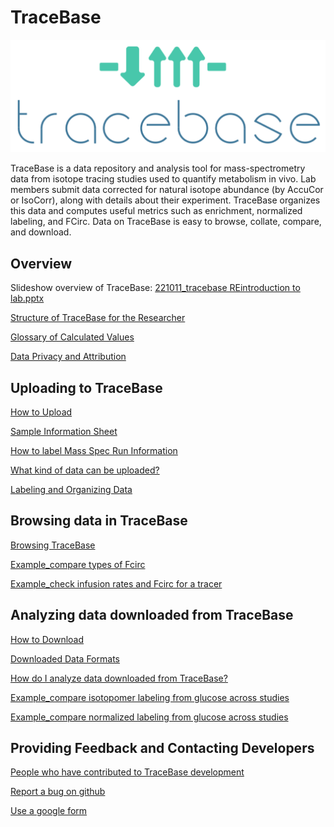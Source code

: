 
# TraceBase
![](Attachments/TraceBase%20logo.png)

 TraceBase is a data repository and analysis tool for mass-spectrometry data from isotope tracing studies used to quantify metabolism in vivo. Lab members submit data corrected for natural isotope abundance (by AccuCor or IsoCorr), along with details about their experiment. TraceBase organizes this data and computes useful metrics such as enrichment, normalized labeling, and FCirc.  Data on TraceBase is easy to browse, collate, compare, and download.


## Overview

Slideshow overview of TraceBase:  [221011_tracebase REintroduction to lab.pptx](https://docs.google.com/presentation/d/1vIZvU5Q-hY7zUOC4fvMDuVONvQZR5jlC/edit?usp=sharing&ouid=102781029027637329166&rtpof=true&sd=true)

[Structure of TraceBase for the Researcher](Structure%20of%20TraceBase%20for%20the%20Researcher.md)

[Glossary of Calculated Values](Values/Glossary%20of%20Calculated%20Values.md)

[Data Privacy and Attribution](Data%20Privacy%20and%20Attribution.md)

## Uploading to TraceBase

[How to Upload](How%20to%20Upload.md)

[Sample Information Sheet](Sample%20Information%20Sheet/Sample%20Information%20Sheet.md)

[How to label Mass Spec Run Information](https://docs.google.com/document/d/1Lm4br-jCB2QwbgPyzJvvgLgaO-t7Cwcq1xHyBIOlTog/edit?usp=sharing)

[What kind of data can be uploaded?](https://docs.google.com/document/d/1-z1sjDUUNue-gYSxMvsUUxztjXQZX6roruj91Y7gU_0/edit?usp=sharing)

[Labeling and Organizing Data](Sample%20Information%20Sheet/Labeling%20and%20Organizing%20Data.md)

## Browsing data in TraceBase

[Browsing TraceBase](https://docs.google.com/document/d/1qyZSet3QSx6yOaVpLMDyenWnUIMDiXJ6zboRO-oUT2I/edit?usp=sharing)

[Example_compare types of Fcirc](https://docs.google.com/document/d/1j2RV_31UFdaUUaG443_r5c-bS3SwPzoe93Qqa8JSmGc/edit?usp=sharing)

[Example_check infusion rates and Fcirc for a tracer](https://docs.google.com/document/d/1GxJBPdv_NOK3BL2lsprD9LMWKWEAof2Kkdc5mZl1zRg/edit?usp=sharing)


## Analyzing data downloaded from TraceBase

[How to Download](https://docs.google.com/document/d/1kHxfQpsDpRdfT0ojKMpB6sEpGxj8SVnk_XFf1XVUlCA/edit?usp=sharing)

[Downloaded Data Formats](Types%20of%20Data%20Output/Downloaded%20Data%20Formats.md)

[How do I analyze data downloaded from TraceBase?](https://docs.google.com/document/d/1HY8jNUHk1YVnIRf0Ypu8kinQeu0x2SnVpKHd7lzL7eQ/edit?usp=sharing)

[Example_compare isotopomer labeling from glucose across studies](https://docs.google.com/document/d/1JrxNpSRx8OLYPuH-Z5BzUASipdC-ICpVt3jbncVSicE/edit?usp=sharing)

[Example_compare normalized labeling from glucose across studies](https://docs.google.com/document/d/1I64NpjpfMwTEVJ76aL0KGDjlFXXJmgnUoTQ9S0cLSeM/edit?usp=sharing)


## Providing Feedback and Contacting Developers

[People who have contributed to TraceBase development](https://docs.google.com/document/d/101xNO_3QZ-mXsoC9ZWemcR83cWnKyeXlomvYqmlpqAc/edit?usp=sharing)

[Report a bug on github](https://docs.google.com/document/d/1adaYcywNVs2R26PxSFTlwO8sgcEsCsgk2EJoNQsZoqo/edit?usp=sharing)

[Use a google form](https://docs.google.com/document/d/1yY17rvizxhqbs4Ol7qvW8SD3mrPpL2ZLH-d1h6lL-wU/edit?usp=sharing)

